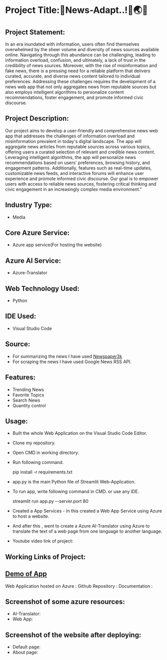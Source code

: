 <h1>Project Title:📰News-Adapt..!👀🌏💬</h1>

## Project Statement:
  In an era inundated with information, users often find themselves overwhelmed by the sheer volume and diversity of news sources available online. Navigating through this abundance can be challenging, leading to information overload, confusion, and ultimately, a lack of trust in the credibility of news sources. Moreover, with the rise of misinformation and fake news, there is a pressing need for a reliable platform that delivers curated, accurate, and diverse news content tailored to individual preferences. Addressing these challenges requires the development of a news web app that not only aggregates news from reputable sources but also employs intelligent algorithms to personalize content recommendations, foster engagement, and promote informed civic discourse.
## Project Description:
  Our project aims to develop a user-friendly and comprehensive news web app that addresses the challenges of information overload and misinformation prevalent in today's digital landscape. The app will aggregate news articles from reputable sources across various topics, offering users a curated selection of relevant and credible news content. Leveraging intelligent algorithms, the app will personalize news recommendations based on users' preferences, browsing history, and engagement patterns. Additionally, features such as real-time updates, customizable news feeds, and interactive forums will enhance user experience and promote informed civic discourse. Our goal is to empower users with access to reliable news sources, fostering critical thinking and civic engagement in an increasingly complex media environment."
## Industry Type:
- Media
## Core Azure Service:
- Azure app service(For hosting the website)
## Azure AI Service:
- Azure-Translator
## Web Technology Used:
- Python
## IDE Used:
- Visual Studio Code
## Source:
- For summarizing the news I have used [Newspaper3k](https://newspaper.readthedocs.io/en/latest/)
- For scraping the news I have used Google News RSS API.
## Features:
- Trending News
- Favorite Topics
- Search News
- Quantity control
## Usage:
- Built the whole Web Application on the Visual Studio Code Editor.
- Clone my repository.
- Open CMD in working directory.
- Run following command.
  
  pip install -r requirements.txt
  
- app.py is the main Python file of Streamlit Web-Application. 
- To run app, write following command in CMD. or use any IDE.
  
  streamlit run app.py --server.port 80
  
- Created a App Services - In this created a Web App Service using Azure to host a website.
- And after this , went to create a Azure AI-Translator using Azure to translate the text of a web page from one language to another language.
- Youtube video link of project:
## Working Links of Project:
## [Demo of App](https://share.streamlit.io/spidy20/innews/App.py)
Web Application hosted on Azure : 
Github Repository : 
Documentation : 
## Screenshot of some azure resources:
- AI-Translator:
- Web App:
## Screenshot of the website after deploying:
- Default page:
- About page:
